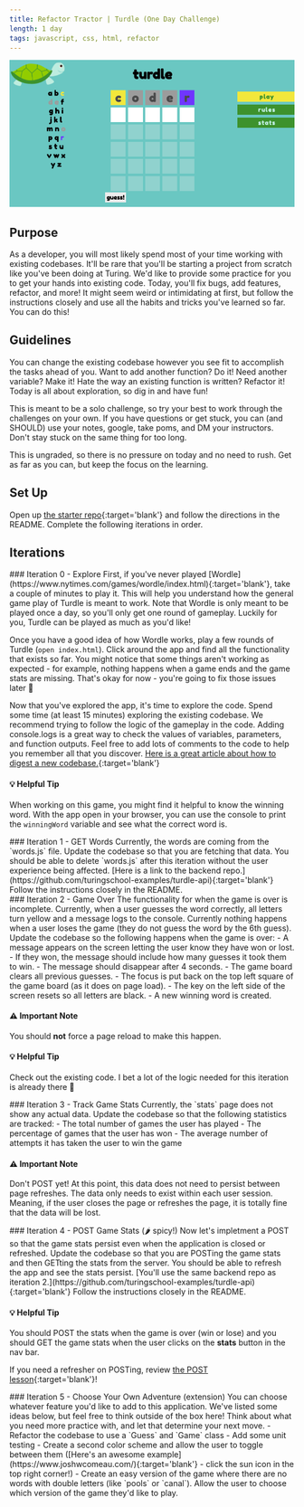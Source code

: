 ```yaml
---
title: Refactor Tractor | Turdle (One Day Challenge)
length: 1 day
tags: javascript, css, html, refactor
---
```


![turdle desktop](/assets/images/projects/turdle/turdle.png)

## Purpose
As a developer, you will most likely spend most of your time working with existing codebases. It'll be rare that you'll be starting a project from scratch like you've been doing at Turing. We'd like to provide some practice for you to get your hands into existing code. Today, you'll fix bugs, add features, refactor, and more! It might seem weird or intimidating at first, but follow the instructions closely and use all the habits and tricks you've learned so far. You can do this!  

## Guidelines
You can change the existing codebase however you see fit to accomplish the tasks ahead of you. Want to add another function? Do it! Need another variable? Make it! Hate the way an existing function is written? Refactor it! Today is all about exploration, so dig in and have fun!   

This is meant to be a solo challenge, so try your best to work through the challenges on your own. If you have questions or get stuck, you can (and SHOULD) use your notes, google, take poms, and DM your instructors. Don't stay stuck on the same thing for too long.  

This is ungraded, so there is no pressure on today and no need to rush. Get as far as you can, but keep the focus on the learning.  


## Set Up
Open up [the starter repo](https://github.com/turingschool-examples/turdle){:target='blank'} and follow the directions in the README. Complete the following iterations in order.

## Iterations
<section class="answer">
### Iteration 0 - Explore
First, if you've never played [Wordle](https://www.nytimes.com/games/wordle/index.html){:target='blank'}, take a couple of minutes to play it. This will help you understand how the general game play of Turdle is meant to work. Note that Wordle is only meant to be played once a day, so you'll only get one round of gameplay. Luckily for you, Turdle can be played as much as you'd like!   

Once you have a good idea of how Wordle works, play a few rounds of Turdle (`open index.html`). Click around the app and find all the functionality that exists so far. You might notice that some things aren't working as expected - for example, nothing happens when a game ends and the game stats are missing. That's okay for now - you're going to fix those issues later 🙂  

Now that you've explored the app, it's time to explore the code. Spend some time (at least 15 minutes) exploring the existing codebase. We recommend trying to follow the logic of the gameplay in the code. Adding console.logs is a great way to check the values of variables, parameters, and function outputs. Feel free to add lots of comments to the code to help you remember all that you discover. [Here is a great article about how to digest a new codebase.](https://dev.to/ericweissman/diving-into-a-new-codebase-4b38){:target='blank'}

#### 💡 Helpful Tip

When working on this game, you might find it helpful to know the winning word. With the app open in your browser, you can use the console to print the `winningWord` variable and see what the correct word is.
</section>

<section class="answer">
### Iteration 1 - GET Words
Currently, the words are coming from the `words.js` file. Update the codebase so that you are fetching that data. You should be able to delete `words.js` after this iteration without the user experience being affected. [Here is a link to the backend repo.](https://github.com/turingschool-examples/turdle-api){:target='blank'} Follow the instructions closely in the README.
</section>

<section class="answer">
### Iteration 2 - Game Over
The functionality for when the game is over is incomplete. Currently, when a user guesses the word correctly, all letters turn yellow and a message logs to the console. Currently nothing happens when a user loses the game (they do not guess the word by the 6th guess). Update the codebase so the following happens when the game is over:
- A message appears on the screen letting the user know they have won or lost.
- If they won, the message should include how many guesses it took them to win.
- The message should disappear after 4 seconds.
- The game board clears all previous guesses.
- The focus is put back on the top left square of the game board (as it does on page load).
- The key on the left side of the screen resets so all letters are black.
- A new winning word is created.  

#### ⚠️ Important Note

You should **not** force a page reload to make this happen.

#### 💡 Helpful Tip

Check out the existing code. I bet a lot of the logic needed for this iteration is already there 👀
</section>


<section class="answer">
### Iteration 3 - Track Game Stats
Currently, the `stats` page does not show any actual data. Update the codebase so that the following statistics are tracked:
- The total number of games the user has played
- The percentage of games that the user has won
- The average number of attempts it has taken the user to win the game  

#### ⚠️ Important Note

Don't POST yet! At this point, this data does not need to persist between page refreshes. The data only needs to exist within each user session. Meaning, if the user closes the page or refreshes the page, it is totally fine that the data will be lost.
</section>

<section class="answer">
### Iteration 4 - POST Game Stats (🌶 spicy!)
Now let's impletment a POST so that the game stats persist even when the application is closed or refreshed. Update the codebase so that you are POSTing the game stats and then GETting the stats from the server. You should be able to refresh the app and see the stats persist. [You'll use the same backend repo as iteration 2.](https://github.com/turingschool-examples/turdle-api){:target='blank'} Follow the instructions closely in the README.  

#### 💡 Helpful Tip

You should POST the stats when the game is over (win or lose) and you should GET the game stats when the user clicks on the **stats** button in the nav bar.

If you need a refresher on POSTing, review [the POST lesson](https://frontend.turing.edu/lessons/module-2/network-requests-posts.html){:target='blank'}!
</section>

<section class="answer">
### Iteration 5 - Choose Your Own Adventure (extension)
You can choose whatever feature you'd like to add to this application. We've listed some ideas below, but feel free to think outside of the box here! Think about what you need more practice with, and let that determine your next move.
- Refactor the codebase to use a `Guess` and `Game` class
- Add some unit testing
- Create a second color scheme and allow the user to toggle between them ([Here's an awesome example](https://www.joshwcomeau.com/){:target='blank'} - click the sun icon in the top right corner!)
- Create an easy version of the game where there are no words with double letters (like `pools` or `canal`). Allow the user to choose which version of the game they'd like to play.
</section>
